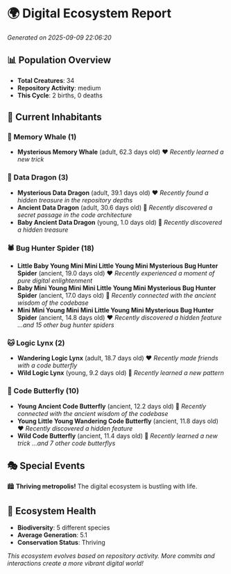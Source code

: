 # 🌍 Digital Ecosystem Report
*Generated on 2025-09-09 22:06:20*

## 📊 Population Overview
- **Total Creatures**: 34
- **Repository Activity**: medium
- **This Cycle**: 2 births, 0 deaths

## 👥 Current Inhabitants

### 🐋 Memory Whale (1)
- **Mysterious Memory Whale** (adult, 62.3 days old) ❤️
  *Recently learned a new trick*

### 🐉 Data Dragon (3)
- **Mysterious Data Dragon** (adult, 39.1 days old) ❤️
  *Recently found a hidden treasure in the repository depths*
- **Ancient Data Dragon** (adult, 30.6 days old) 💚
  *Recently discovered a secret passage in the code architecture*
- **Baby Ancient Data Dragon** (young, 1.0 days old) 💚
  *Recently discovered a hidden treasure*

### 🕷️ Bug Hunter Spider (18)
- **Little Baby Young Mini Mini Little Young Mini Mysterious Bug Hunter Spider** (ancient, 19.0 days old) ❤️
  *Recently experienced a moment of pure digital enlightenment*
- **Baby Mini Young Mini Mini Little Young Mini Mysterious Bug Hunter Spider** (ancient, 17.0 days old) 💛
  *Recently connected with the ancient wisdom of the codebase*
- **Mini Mini Young Mini Mini Little Young Mini Mysterious Bug Hunter Spider** (ancient, 14.8 days old) ❤️
  *Recently discovered a hidden feature*
  *...and 15 other bug hunter spiders*

### 🐱 Logic Lynx (2)
- **Wandering Logic Lynx** (adult, 18.7 days old) ❤️
  *Recently made friends with a code butterfly*
- **Wild Logic Lynx** (young, 9.2 days old) 💚
  *Recently learned a new pattern*

### 🦋 Code Butterfly (10)
- **Young Ancient Code Butterfly** (ancient, 12.2 days old) 💛
  *Recently connected with the ancient wisdom of the codebase*
- **Young Little Young Wandering Code Butterfly** (ancient, 11.8 days old) ❤️
  *Recently discovered a hidden feature*
- **Wild Code Butterfly** (ancient, 11.4 days old) 💛
  *Recently learned a new trick*
  *...and 7 other code butterflys*

## 🎭 Special Events

🏙️ **Thriving metropolis!** The digital ecosystem is bustling with life.

## 🔬 Ecosystem Health
- **Biodiversity**: 5 different species
- **Average Generation**: 5.1
- **Conservation Status**: Thriving

*This ecosystem evolves based on repository activity. More commits and interactions create a more vibrant digital world!*
